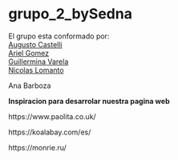 # grupo_2_bySedna
 El grupo esta conformado por:
<br>
[Augusto Castelli](https://github.com/castelliaugusto/)
<br>
[Ariel Gomez](https://github.com/arielgomez87/)
<br>
[Guillermina Varela](https://github.com/guiguisv/)
<br>
[Nicolas Lomanto](https://github.com/Nicoloman/Nicoloman/)
<p>Ana Barboza</p>



**Inspiracion para desarrolar nuestra pagina web**
<p> https://www.paolita.co.uk/
<p> https://koalabay.com/es/
<p> https://monrie.ru/
